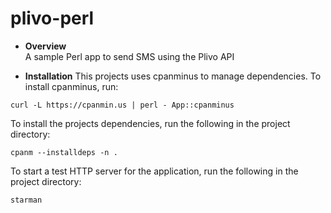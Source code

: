 # plivo-perl

* **Overview**  
A sample Perl app to send SMS using the Plivo API

* **Installation**
This projects uses cpanminus to manage dependencies. To install cpanminus, run:
```
curl -L https://cpanmin.us | perl - App::cpanminus
```

To install the projects dependencies, run the following in the project directory:
```
cpanm --installdeps -n .
```

To start a test HTTP server for the application, run the following in the project directory:
```
starman
```
